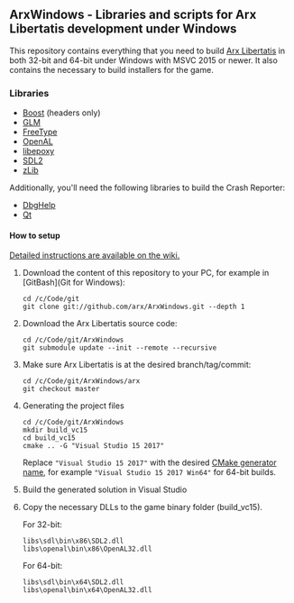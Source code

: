 ## ArxWindows - Libraries and scripts for Arx Libertatis development under Windows

This repository contains everything that you need to build [Arx Libertatis](http://arx-libertatis.org/) in both 32-bit and 64-bit under Windows with MSVC 2015 or newer.
It also contains the necessary to build installers for the game.


### Libraries

* [Boost](http://www.boost.org/) (headers only)
* [GLM](http://glm.g-truc.net/)
* [FreeType](http://www.freetype.org/)
* [OpenAL](http://connect.creativelabs.com/openal/)
* [libepoxy](https://github.com/anholt/libepoxy)
* [SDL2](http://www.libsdl.org/)
* [zLib](http://zlib.net/)

Additionally, you'll need the following libraries to build the Crash Reporter:

* [DbgHelp](http://msdn.microsoft.com/en-us/windows/hardware/gg463009)
* [Qt](http://qt.nokia.com/)


#### How to setup

[Detailed instructions are available on the wiki.](http://wiki.arx-libertatis.org/Downloading_and_Compiling_under_Windows)

1. Download the content of this repository to your PC, for example in [GitBash](Git for Windows):

       cd /c/Code/git
       git clone git://github.com/arx/ArxWindows.git --depth 1

2. Download the Arx Libertatis source code:

       cd /c/Code/git/ArxWindows
       git submodule update --init --remote --recursive

3. Make sure Arx Libertatis is at the desired branch/tag/commit:

       cd /c/Code/git/ArxWindows/arx
       git checkout master

4. Generating the project files

       cd /c/Code/git/ArxWindows
       mkdir build_vc15
       cd build_vc15
       cmake .. -G "Visual Studio 15 2017"

   Replace `"Visual Studio 15 2017"` with the desired [CMake generator name](https://cmake.org/cmake/help/latest/manual/cmake-generators.7.html), for example `"Visual Studio 15 2017 Win64"` for 64-bit builds.

5. Build the generated solution in Visual Studio

6. Copy the necessary DLLs to the game binary folder (build_vc15).

   For 32-bit:

       libs\sdl\bin\x86\SDL2.dll
       libs\openal\bin\x86\OpenAL32.dll

   For 64-bit:

       libs\sdl\bin\x64\SDL2.dll
       libs\openal\bin\x64\OpenAL32.dll
